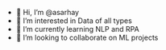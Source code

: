 - 👋 Hi, I’m @asarhay
- 👀 I’m interested in Data of all types
- 🌱 I’m currently learning NLP and RPA
- 💞️ I’m looking to collaborate on ML projects 

<!---
asarhay/asarhay is a ✨ special ✨ repository because its `README.md` (this file) appears on your GitHub profile.
You can click the Preview link to take a look at your changes.
--->
